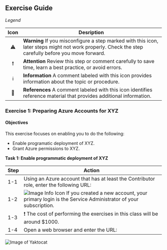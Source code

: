 ## Exercise Guide

_Legend_

Icon | Desription
 :---: | -------------
:warning:             | **Warning** If you misconfigure a step marked with this icon, later steps might not work properly. Check the step carefully before you move forward.
:exclamation:         | **Attention** Review this step or comment carefully to save time, learn a best practice, or avoid errors. 
:information_source:  | **Information** A comment labeled with this icon provides information about the topic or procedure.
:book:                | **References** A comment labeled with this icon identifies reference material that provides additional information.


### Exercise 1: Preparing Azure Accounts for XYZ

#### Objectives
This exercise focuses on enabling you to do the following:
- Enable programatic deployment of XYZ.
- Grant Azure permissions to XYZ.

**Task 1: Enable programmatic deployment of XYZ**

Step | Action
---- | -------------
1-1  | Using an Azure account that has at least the Contributor role, enter the following URL:
1-2  | ![Image Info Icon](deathofpdf/info-icon.png)  If you created a new account, your primary login is the Service Administrator of your subscription.  
1-3  | :exclamation: The cost of performing the exercises in this class will be around $1000.
1-4  | Open a web browser and enter the URL: 

![Image of Yaktocat](https://octodex.github.com/images/yaktocat.png)
